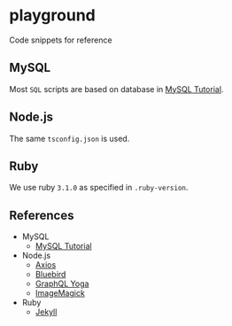 # playground

Code snippets for reference

## MySQL

Most `SQL` scripts are based on database in [MySQL Tutorial](https://www.mysqltutorial.org/).

## Node.js

The same `tsconfig.json` is used.

## Ruby

We use ruby `3.1.0` as specified in `.ruby-version`.

## References

- MySQL
  - [MySQL Tutorial](https://www.mysqltutorial.org/)
- Node.js
  - [Axios](https://github.com/axios/axios)
  - [Bluebird](http://bluebirdjs.com/docs/api-reference.html)
  - [GraphQL Yoga](https://www.graphql-yoga.com/)
  - [ImageMagick](https://imagemagick.org/script/index.php)
- Ruby
  - [Jekyll](https://jekyllrb.com/)
